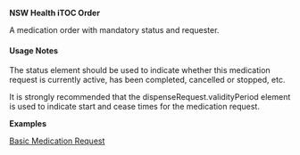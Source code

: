 **NSW Health iTOC Order**

A medication order with mandatory status and requester.

#### Usage Notes
The status element should be used to indicate whether this medication request is currently active, has been completed, cancelled or stopped, etc.

It is strongly recommended that the dispenseRequest.validityPeriod element is used to indicate start and cease times for the medication request.


**Examples**

[Basic Medication Request](MedicationRequest-example0.html)
